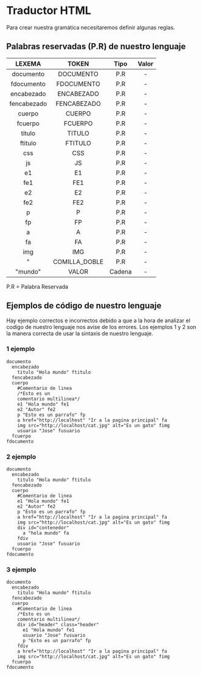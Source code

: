 # Traductor HTML
Para crear nuestra gramática necesitaremos definir algunas reglas.
## Palabras reservadas (P.R) de nuestro lenguaje
| LEXEMA | TOKEN | Tipo | Valor |
| :---: | :---: | :---: | :---: |
| documento | DOCUMENTO | P.R | - |
| fdocumento | FDOCUMENTO | P.R | - |
| encabezado | ENCABEZADO | P.R | - |
| fencabezado | FENCABEZADO | P.R | - |
| cuerpo | CUERPO | P.R | - |
| fcuerpo | FCUERPO | P.R | - |
| titulo | TITULO | P.R | - |
| ftitulo | FTITULO | P.R | - |
| css | CSS | P.R | - |
| js | JS | P.R | - |
| e1 | E1 | P.R | - |
| fe1 | FE1 | P.R | - |
| e2 | E2 | P.R | - |
| fe2 | FE2 | P.R | - |
| p | P | P.R | - |
| fp | FP | P.R | - |
| a | A | P.R | - |
| fa | FA | P.R | - |
| img | IMG | P.R | - |
| " | COMILLA_DOBLE | P.R | - |
| "mundo" | VALOR | Cadena | - |

P.R = Palabra Reservada

## Ejemplos de código de nuestro lenguaje
Hay ejemplo correctos e incorrectos debido a que a la hora de analizar el codigo de nuestro lenguaje nos avise de los errores.
Los ejemplos 1 y 2 son la manera correcta de usar la sintaxis de nuestro lenguaje.

### 1 ejemplo
```
documento
  encabezado
    titulo "Hola mundo" ftitulo
  fencabezado
  cuerpo
    #Comentario de linea
    /*Esto es un
    comentario multilinea*/
    e1 "Hola mundo" fe1
    e2 "Autor" fe2
    p "Esto es un parrafo" fp
    a href="http://localhost" "Ir a la pagina principal" fa
    img src="http://localhost/cat.jpg" alt="Es un gato" fimg
    usuario "Jose" fusuario
  fcuerpo
fdocumento
```

### 2 ejemplo
```
documento
  encabezado
    titulo "Hola mundo" ftitulo
  fencabezado
  cuerpo
    #Comentario de linea
    e1 "Hola mundo" fe1
    e2 "Autor" fe2
    p "Esto es un parrafo" fp
    a href="http://localhost" "Ir a la pagina principal" fa
    img src="http://localhost/cat.jpg" alt="Es un gato" fimg
    div id="contenedor"
      a "hola mundo" fa
    fdiv
    usuario "Jose" fusuario
  fcuerpo
fdocumento
```

### 3 ejemplo
```
documento
  encabezado
    titulo "Hola mundo" ftitulo
  fencabezado
  cuerpo
    #Comentario de linea
    /*Esto es un
    comentario multilinea*/
    div id="header" class="header"
      e1 "Hola mundo" fe1
      usuario "Jose" fusuario
      p "Esto es un parrafo" fp
    fdiv
    a href="http://localhost" "Ir a la pagina principal" fa
    img src="http://localhost/cat.jpg" alt="Es un gato" fimg
  fcuerpo
fdocumento
```